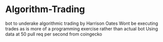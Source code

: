 # Algorithm-Trading
bot to underake algorithmic trading by Harrison Oates
Wont be executing trades as is more of a programming exercise rather than actual bot
Using data at 50 pull req per second from coingecko
